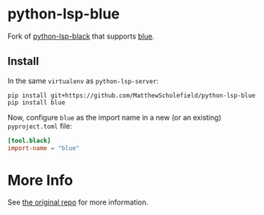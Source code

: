# python-lsp-blue

Fork of [python-lsp-black](https://github.com/python-lsp/python-lsp-black) that supports [blue](https://blue.readthedocs.io/en/latest/).

## Install

In the same `virtualenv` as `python-lsp-server`:

```shell
pip install git+https://github.com/MatthewScholefield/python-lsp-blue
pip install blue
```

Now, configure `blue` as the import name in a new (or an existing) `pyproject.toml` file:
```toml
[tool.black]
import-name = "blue"
```

# More Info

See [the original repo](https://github.com/python-lsp/python-lsp-black) for more information.
